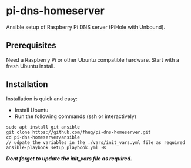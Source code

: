 # pi-dns-homeserver
Ansible setup of Raspberry Pi DNS server (PiHole with Unbound).

## Prerequisites
Need a Raspberry Pi or other Ubuntu compatible hardware.
Start with a fresh Ubuntu install.

## Installation
Installation is quick and easy:
- Install Ubuntu
- Run the following commands (ssh or interactively)
```
sudo apt install git ansible
git clone https://github.com/fhug/pi-dns-homeserver.git
cd pi-dns-homeserver/ansible
// udpate the variables in the ./vars/init_vars.yml file as required 
ansible-playbook setup_playbook.yml -K
```
***Dont forget to update the init_vars file as required.***
